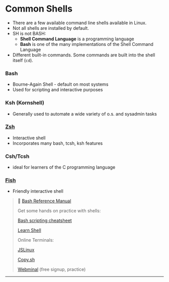 # Common Shells

- There are a few available command line shells available in Linux.
- Not all shells are installed by default.
- SH is not BASH:
  - **Shell Command Language** is a programming language
  - **Bash** is one of the many implementations of the Shell Command Language
- Different built-in commands. Some commands are built into the shell itself (`cd`).

### Bash

- Bourne-Again Shell - default on most systems
- Used for scripting and interactive purposes

### Ksh (Kornshell)

- Generally used to automate a wide variety of o.s. and sysadmin tasks

### [Zsh](https://www.zsh.org/)

- Interactive shell
- Incorporates many bash, tcsh, ksh features

### Csh/Tcsh

- ideal for learners of the C programming language

### [Fish](https://fishshell.com/)

- Friendly interactive shell

> 📌 [Bash Reference Manual](https://www.gnu.org/software/bash/manual/bash.html)
>
> Get some hands on practice with shells:
>
> [Bash scripting cheatsheet](https://devhints.io/bash)
>
> [Learn Shell](https://www.learnshell.org/)
>
> Online Terminals:
>
> [JSLinux](https://bellard.org/jslinux/)
>
> [Copy.sh](https://copy.sh/v86/)
>
> [Webminal](https://www.webminal.org/) (free signup, practice)

------

